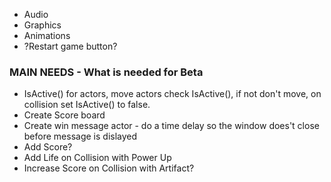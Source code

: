 - Audio
- Graphics
- Animations
- ?Restart game button?

### MAIN NEEDS - What is needed for Beta
- IsActive() for actors, move actors check IsActive(), if not don't move, on collision set IsActive() to false.
- Create Score board
- Create win message actor - do a time delay so the window does't close before message is dislayed
- Add Score?
- Add Life on Collision with Power Up
- Increase Score on Collision with Artifact?